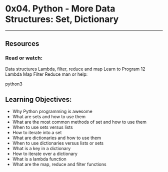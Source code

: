 # 0x04. Python - More Data Structures: Set, Dictionary
---
## Resources
### Read or watch:

Data structures
Lambda, filter, reduce and map
Learn to Program 12 Lambda Map Filter Reduce
man or help:

python3

## Learning Objectives:
- Why Python programming is awesome
- What are sets and how to use them
- What are the most common methods of set and how to use them
- When to use sets versus lists
- How to iterate into a set
- What are dictionaries and how to use them
- When to use dictionaries versus lists or sets
- What is a key in a dictionary
- How to iterate over a dictionary
- What is a lambda function
- What are the map, reduce and filter functions
